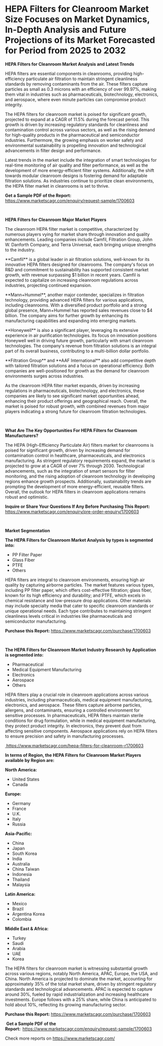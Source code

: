 <p><h1>HEPA Filters for Cleanroom Market Size Focuses on Market Dynamics, In-Depth Analysis and Future Projections of its Market Forecasted for Period from 2025 to 2032</h1></p><p><strong>HEPA Filters for Cleanroom Market Analysis and Latest Trends</strong></p>
<p><p>HEPA filters are essential components in cleanrooms, providing high-efficiency particulate air filtration to maintain stringent cleanliness standards by removing contaminants from the air. These filters capture particles as small as 0.3 microns with an efficiency of over 99.97%, making them vital in industries such as pharmaceuticals, biotechnology, electronics, and aerospace, where even minute particles can compromise product integrity.</p><p>The HEPA filters for cleanroom market is poised for significant growth, projected to expand at a CAGR of 11.5% during the forecast period. This growth is driven by increasing regulatory standards for cleanliness and contamination control across various sectors, as well as the rising demand for high-quality products in the pharmaceutical and semiconductor industries. Furthermore, the growing emphasis on worker safety and environmental sustainability is propelling innovation and technological advancements in filter design and performance.</p><p>Latest trends in the market include the integration of smart technologies for real-time monitoring of air quality and filter performance, as well as the development of more energy-efficient filter systems. Additionally, the shift towards modular cleanroom designs is fostering demand for adaptable filtration solutions. As industries continue to prioritize clean environments, the HEPA filter market in cleanrooms is set to thrive.</p></p>
<p><strong>Get a Sample PDF of the Report:&nbsp;</strong> <a href="https://www.marketscagr.com/enquiry/request-sample/1700603?utm_campaign=3163&utm_medium=2&utm_source=Github&utm_content=ia&utm_term=27032025&utm_id=hepa-filters-for-cleanroom">https://www.marketscagr.com/enquiry/request-sample/1700603</a></p>
<p>&nbsp;</p>
<p><strong>HEPA Filters for Cleanroom Major Market Players</strong></p>
<p><p>The cleanroom HEPA filter market is competitive, characterized by numerous players vying for market share through innovation and quality enhancements. Leading companies include Camfil, Filtration Group, John W. Danforth Company, and Terra Universal, each bringing unique strengths to the industry.</p><p>**Camfil** is a global leader in air filtration solutions, well-known for its innovative HEPA filters designed for cleanrooms. The company's focus on R&D and commitment to sustainability has supported consistent market growth, with revenue surpassing $1 billion in recent years. Camfil is expected to capitalize on increasing cleanroom regulations across industries, projecting continued expansion.</p><p>**Mann+Hummel**, another major contender, specializes in filtration technology, providing advanced HEPA filters for various applications, including cleanrooms. With a diversified product portfolio and a strong global presence, Mann+Hummel has reported sales revenues close to $4 billion. The company aims for further growth by enhancing its manufacturing capabilities and expanding into emerging markets.</p><p>**Honeywell** is also a significant player, leveraging its extensive experience in air purification technologies. Its focus on innovation positions Honeywell well in driving future growth, particularly with smart cleanroom technologies. The company's revenue from filtration solutions is an integral part of its overall business, contributing to a multi-billion dollar portfolio.</p><p>**Filtration Group** and **AAF International** also add competitive depth with tailored filtration solutions and a focus on operational efficiency. Both companies are well-positioned for growth as the demand for cleanroom environments surges across industries.</p><p>As the cleanroom HEPA filter market expands, driven by increasing regulations in pharmaceuticals, biotechnology, and electronics, these companies are likely to see significant market opportunities ahead, enhancing their product offerings and geographical reach. Overall, the market is poised for robust growth, with combined revenues from major players indicating a strong future for cleanroom filtration technologies.</p></p>
<p>&nbsp;</p>
<p><strong>What Are The Key Opportunities For HEPA Filters for Cleanroom Manufacturers?</strong></p>
<p><p>The HEPA (High-Efficiency Particulate Air) filters market for cleanrooms is poised for significant growth, driven by increasing demand for contamination control in healthcare, pharmaceuticals, and electronics manufacturing. As stringent regulatory requirements expand, the market is projected to grow at a CAGR of over 7% through 2030. Technological advancements, such as the integration of smart sensors for filter monitoring, and the rising adoption of cleanroom technology in developing regions enhance growth prospects. Additionally, sustainability trends are prompting the development of more energy-efficient, reusable filters. Overall, the outlook for HEPA filters in cleanroom applications remains robust and optimistic.</p></p>
<p><strong>Inquire or Share Your Questions If Any Before Purchasing This Report:</strong> <a href="https://www.marketscagr.com/enquiry/pre-order-enquiry/1700603?utm_campaign=3163&utm_medium=2&utm_source=Github&utm_content=ia&utm_term=27032025&utm_id=hepa-filters-for-cleanroom">https://www.marketscagr.com/enquiry/pre-order-enquiry/1700603</a></p>
<p>&nbsp;</p>
<p><strong>Market Segmentation</strong></p>
<p><strong>The HEPA Filters for Cleanroom Market Analysis by types is segmented into:</strong></p>
<p><ul><li>PP Filter Paper</li><li>Glass Fiber</li><li>PTFE</li><li>Others</li></ul></p>
<p><p>HEPA filters are integral to cleanroom environments, ensuring high air quality by capturing airborne particles. The market features various types, including PP filter paper, which offers cost-effective filtration; glass fiber, known for its high efficiency and durability; and PTFE, which excels in chemical resistance and low-pressure drop applications. Other materials may include specialty media that cater to specific cleanroom standards or unique operational needs. Each type contributes to maintaining stringent cleanliness levels critical in industries like pharmaceuticals and semiconductor manufacturing.</p></p>
<p><strong>Purchase this Report:&nbsp;</strong><a href="https://www.marketscagr.com/purchase/1700603?utm_campaign=3163&utm_medium=2&utm_source=Github&utm_content=ia&utm_term=27032025&utm_id=hepa-filters-for-cleanroom">https://www.marketscagr.com/purchase/1700603</a></p>
<p>&nbsp;</p>
<p><strong>The HEPA Filters for Cleanroom Market Industry Research by Application is segmented into:</strong></p>
<p><ul><li>Pharmaceutical</li><li>Medical Equipment Manufacturing</li><li>Electronics</li><li>Aerospace</li><li>Others</li></ul></p>
<p><p>HEPA filters play a crucial role in cleanroom applications across various industries, including pharmaceuticals, medical equipment manufacturing, electronics, and aerospace. These filters capture airborne particles, allergens, and contaminants, ensuring a controlled environment for sensitive processes. In pharmaceuticals, HEPA filters maintain sterile conditions for drug formulation, while in medical equipment manufacturing, they protect product integrity. In electronics, they prevent dust from affecting sensitive components. Aerospace applications rely on HEPA filters to ensure precision and safety in manufacturing processes.</p></p>
<p><a href="https://www.marketscagr.com/hepa-filters-for-cleanroom-r1700603?utm_campaign=3163&utm_medium=2&utm_source=Github&utm_content=ia&utm_term=27032025&utm_id=hepa-filters-for-cleanroom">&nbsp;https://www.marketscagr.com/hepa-filters-for-cleanroom-r1700603</a></p>
<p><strong>In terms of Region, the HEPA Filters for Cleanroom Market Players available by Region are:</strong></p>
<p>
    <p> <strong> North America: </strong>
        <ul>
            <li>United States</li>
            <li>Canada</li>
        </ul>
        </p> 
    <p> <strong> Europe: </strong>
        <ul>
            <li>Germany</li>
            <li>France</li>
            <li>U.K.</li>
            <li>Italy</li>
            <li>Russia</li>
        </ul>
        </p> 
    <p> <strong> Asia-Pacific: </strong>
        <ul>
            <li>China</li>
            <li>Japan</li>
            <li>South Korea</li>
            <li>India</li>
            <li>Australia</li>
            <li>China Taiwan</li>
            <li>Indonesia</li>
            <li>Thailand</li>
            <li>Malaysia</li>
        </ul>
        </p> 
    <p> <strong> Latin America: </strong>
        <ul>
            <li>Mexico</li>
            <li>Brazil</li>
            <li>Argentina Korea</li>
            <li>Colombia</li>
        </ul>
        </p> 
    <p> <strong> Middle East & Africa: </strong>
        <ul>
            <li>Turkey</li>
            <li>Saudi</li>
            <li>Arabia</li>
            <li>UAE</li>
            <li>Korea</li>
        </ul>
    </p>
    </p>
<p><p>The HEPA filters for cleanroom market is witnessing substantial growth across various regions, notably North America, APAC, Europe, the USA, and China. North America is projected to dominate the market, accounting for approximately 35% of the total market share, driven by stringent regulatory standards and technological advancements. APAC is expected to capture around 30%, fueled by rapid industrialization and increasing healthcare investments. Europe follows with a 25% share, while China is anticipated to hold about 10%, reflecting its growing manufacturing sector.</p></p>
<p><strong>Purchase this Report: </strong><a href="https://www.marketscagr.com/purchase/1700603?utm_campaign=3163&utm_medium=2&utm_source=Github&utm_content=ia&utm_term=27032025&utm_id=hepa-filters-for-cleanroom">https://www.marketscagr.com/purchase/1700603</a></p>
<p>&nbsp;<strong>Get a Sample PDF of the Report:&nbsp;&nbsp;</strong><a href="https://www.marketscagr.com/enquiry/request-sample/1700603?utm_campaign=3163&utm_medium=2&utm_source=Github&utm_content=ia&utm_term=27032025&utm_id=hepa-filters-for-cleanroom">https://www.marketscagr.com/enquiry/request-sample/1700603</a></p>
<p><strong></strong></p>
<p>Check more reports on <a href="https://www.marketscagr.com/?utm_campaign=3163&utm_medium=2&utm_source=Github&utm_content=ia&utm_term=27032025&utm_id=hepa-filters-for-cleanroom">https://www.marketscagr.com/</a></p>